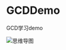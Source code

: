# GCDDemo
GCD学习demo

![思维导图](http://upload-images.jianshu.io/upload_images/1598196-efa2a01ef890bb8b.png?imageMogr2/auto-orient/strip%7CimageView2/2/w/1240)
